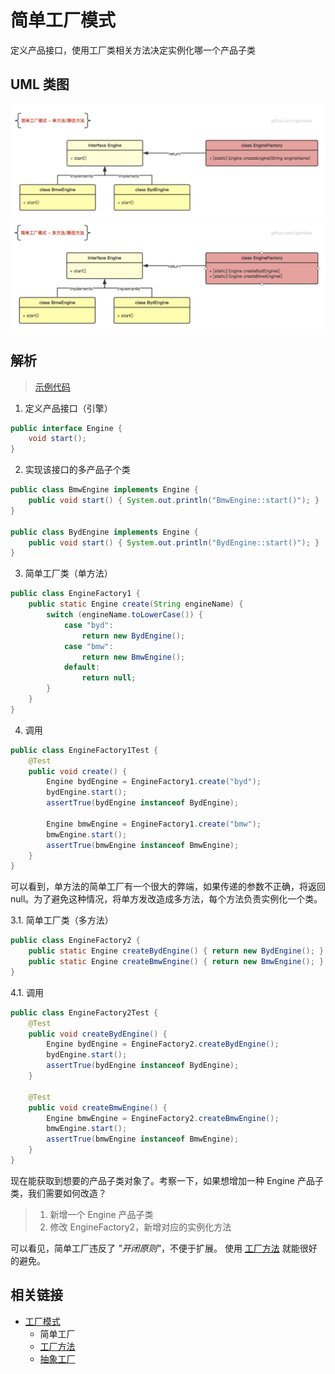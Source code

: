 # 简单工厂模式
定义产品接口，使用工厂类相关方法决定实例化哪一个产品子类

## UML 类图
![simpleFactory_singl](https://github.com/goindow/designPattern/blob/master/doc/factoryPattern/UML/simpleFactory_single.png?raw=true)
![simpleFactory_singl](https://github.com/goindow/designPattern/blob/master/doc/factoryPattern/UML/simpleFactory_multiple.png?raw=true)

## 解析
> [示例代码](https://github.com/goindow/designPattern/tree/master/src/main/java/com/goindow/design/create/factory/simple)

1. 定义产品接口（引擎）
```java
public interface Engine {
    void start();
}
``` 

2. 实现该接口的多产品子个类
```java
public class BmwEngine implements Engine {
    public void start() { System.out.println("BmwEngine::start()"); }
}

public class BydEngine implements Engine {
    public void start() { System.out.println("BydEngine::start()"); }
}
```

3. 简单工厂类（单方法）
```java
public class EngineFactory1 {
    public static Engine create(String engineName) {
        switch (engineName.toLowerCase()) {
            case "byd":
                return new BydEngine();
            case "bmw":
                return new BmwEngine();
            default:
                return null;
        }
    }
}
```

4. 调用
```java
public class EngineFactory1Test {
    @Test
    public void create() {
        Engine bydEngine = EngineFactory1.create("byd");
        bydEngine.start();
        assertTrue(bydEngine instanceof BydEngine);

        Engine bmwEngine = EngineFactory1.create("bmw");
        bmwEngine.start();
        assertTrue(bmwEngine instanceof BmwEngine);
    }
}
```

可以看到，单方法的简单工厂有一个很大的弊端，如果传递的参数不正确，将返回 null。为了避免这种情况，将单方发改造成多方法，每个方法负责实例化一个类。

3.1. 简单工厂类（多方法）
```java
public class EngineFactory2 {
    public static Engine createBydEngine() { return new BydEngine(); }
    public static Engine createBmwEngine() { return new BmwEngine(); }
}
```

4.1. 调用
```java
public class EngineFactory2Test {
    @Test
    public void createBydEngine() {
        Engine bydEngine = EngineFactory2.createBydEngine();
        bydEngine.start();
        assertTrue(bydEngine instanceof BydEngine);
    }

    @Test
    public void createBmwEngine() {
        Engine bmwEngine = EngineFactory2.createBmwEngine();
        bmwEngine.start();
        assertTrue(bmwEngine instanceof BmwEngine);
    }
}
```

现在能获取到想要的产品子类对象了。考察一下，如果想增加一种 Engine 产品子类，我们需要如何改造？
> 1. 新增一个 Engine 产品子类
> 2. 修改 EngineFactory2，新增对应的实例化方法

可以看见，简单工厂违反了 *"开闭原则"*，不便于扩展。
使用 [工厂方法](https://github.com/goindow/designPattern/blob/master/doc/factoryPattern/FactoryMethodPattern.md) 就能很好的避免。

## 相关链接
- [工厂模式](https://github.com/goindow/designPattern/blob/master/doc/factoryPattern/FactoryPattern.md)
  - 简单工厂
  - [工厂方法](https://github.com/goindow/designPattern/blob/master/doc/factoryPattern/FactoryMethodPattern.md)
  - [抽象工厂](https://github.com/goindow/designPattern/blob/master/doc/factoryPattern/AbstractFactoryPattern.md)

